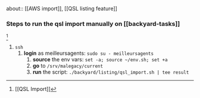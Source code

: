 about:: [[AWS import]], [[QSL listing feature]]

### **Steps** to run the qsl import manually on [[backyard-tasks]] 
[^1]

 1. `ssh`
	 1. **login** as meilleursagents: `sudo su - meilleursagents`
		 1. **source** the env vars: `set -a; source ~/env.sh; set +a`
		 2. **go** to `/srv/malegacy/current`
		 3. **run** the script: `./backyard/listing/qsl_import.sh | tee result`

[^1]: [[QSL Import]]